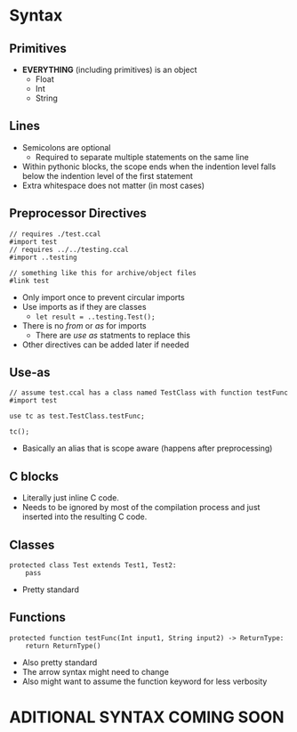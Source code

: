 # Syntax

## Primitives
* **EVERYTHING** (including primitives) is an object
    * Float
    * Int
    * String

## Lines
* Semicolons are optional
    * Required to separate multiple statements on the same line
* Within pythonic blocks, the scope ends when the indention level falls below the indention level of the first statement
* Extra whitespace does not matter (in most cases)

## Preprocessor Directives
```
// requires ./test.ccal
#import test
// requires ../../testing.ccal
#import ..testing

// something like this for archive/object files
#link test
```
* Only import once to prevent circular imports
* Use imports as if they are classes
    * `let result = ..testing.Test();`
* There is no *from* or *as* for imports
    * There are *use as* statments to replace this
* Other directives can be added later if needed

## Use-as
```
// assume test.ccal has a class named TestClass with function testFunc
#import test

use tc as test.TestClass.testFunc;

tc();
```
* Basically an alias that is scope aware (happens after preprocessing)

## C blocks
* Literally just inline C code.
* Needs to be ignored by most of the compilation process and just inserted into the resulting C code.

## Classes
```
protected class Test extends Test1, Test2:
    pass
```
* Pretty standard

## Functions
```
protected function testFunc(Int input1, String input2) -> ReturnType:
    return ReturnType()
```
* Also pretty standard
* The arrow syntax might need to change
* Also might want to assume the function keyword for less verbosity


# ADITIONAL SYNTAX COMING SOON


